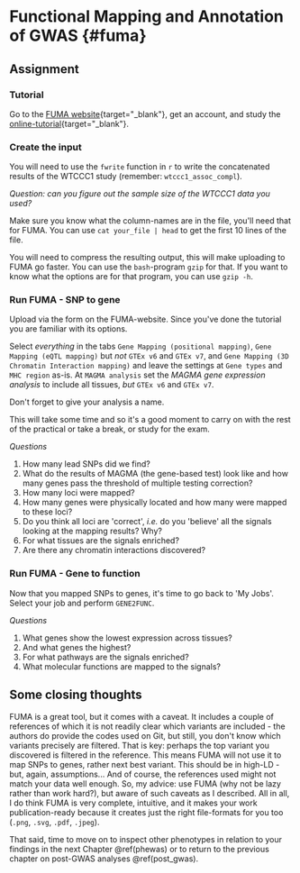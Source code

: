 # Functional Mapping and Annotation of GWAS {#fuma}
<!-- ![](./img/_headers/banner_man_standing_dna.png){width=100%} -->





## Assignment

### Tutorial

Go to the [FUMA website](https://fuma.ctglab.nl){target="_blank"}, get an account, and study the [online-tutorial](https://fuma.ctglab.nl/tutorial){target="_blank"}.


### Create the input

You will need to use the `fwrite` function in `r` to write the concatenated results of the WTCCC1 study (remember: `wtccc1_assoc_compl`).  

<!-- fwrite(na.omit(wtccc1_assoc_compl), paste0(COURSE_loc,"/wtccc1/wtccc1_assoc_compl.txt"), sep = " ", showProgress = TRUE, verbose = TRUE, na = "NA", row.names = FALSE, quote = FALSE) -->

*Question: can you figure out the sample size of the WTCCC1 data you used?*

Make sure you know what the column-names are in the file, you'll need that for FUMA. You can use `cat your_file | head` to get the first 10 lines of the file.

You will need to compress the resulting output, this will make uploading to FUMA go faster. You can use the `bash`-program `gzip` for that. If you want to know what the options are for that program, you can use `gzip -h`.

### Run FUMA - SNP to gene

Upload via the form on the FUMA-website. Since you've done the tutorial you are familiar with its options. 

Select _everything_ in the tabs `Gene Mapping (positional mapping)`, `Gene Mapping (eQTL mapping)` but *not* `GTEx v6` and `GTEx v7`, and `Gene Mapping (3D Chromatin Interaction mapping)` and leave the settings at `Gene types` and `MHC region` as-is. At `MAGMA analysis` set the _MAGMA gene expression analysis_ to include all tissues, *but* `GTEx v6` and `GTEx v7`. 

Don't forget to give your analysis a name. 

This will take some time and so it's a good moment to carry on with the rest of the practical or take a break, or study for the exam.

*Questions*

1. How many lead SNPs did we find?
2. What do the results of MAGMA (the gene-based test) look like and how many genes pass the threshold of multiple testing correction?
3. How many loci were mapped?
4. How many genes were physically located and how many were mapped to these loci?
5. Do you think all loci are 'correct', _i.e._ do you 'believe' all the signals looking at the mapping results? Why?
6. For what tissues are the signals enriched?
7. Are there any chromatin interactions discovered?

### Run FUMA - Gene to function

Now that you mapped SNPs to genes, it's time to go back to 'My Jobs'. Select your job and perform `GENE2FUNC`.

*Questions*

1. What genes show the lowest expression across tissues?
2. And what genes the highest?
3. For what pathways are the signals enriched?
4. What molecular functions are mapped to the signals?


## Some closing thoughts

FUMA is a great tool, but it comes with a caveat. It includes a couple of references of which it is not readily clear which variants are included - the authors do provide the codes used on Git, but still, you don't know which variants precisely are filtered. That is key: perhaps the top variant you discovered is filtered in the reference. This means FUMA will not use it to map SNPs to genes, rather next best variant. This should be in high-LD - but, again, assumptions... And of course, the references used might not match your data well enough. 
So, my advice: use FUMA (why not be lazy rather than work hard?), but aware of such caveats as I described. All in all, I do think FUMA is very complete, intuitive, and it makes your work publication-ready because it creates just the right file-formats for you too (`.png`, `.svg`, `.pdf`, `.jpeg`).

That said, time to move on to inspect other phenotypes in relation to your findings in the next Chapter \@ref(phewas) or to return to the previous chapter on post-GWAS analyses \@ref(post_gwas).

<!-- ```{js, echo = FALSE} -->
<!-- title=document.getElementById('header'); -->
<!-- title.innerHTML = '<img src="img/_headers/banner_man_standing_dna.png" alt="FUMA">' + title.innerHTML -->
<!-- ``` -->

